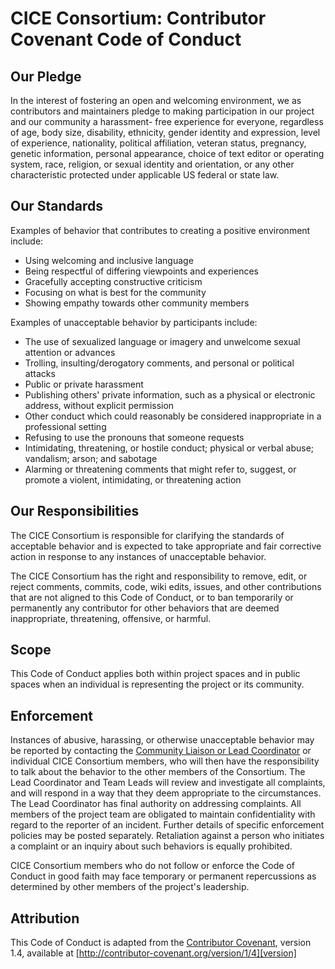 # CICE Consortium: Contributor Covenant Code of Conduct

## Our Pledge

In the interest of fostering an open and welcoming environment, we as contributors and
maintainers pledge to making participation in our project and our community a harassment-
free experience for everyone, regardless of age, body size, disability, ethnicity, gender
identity and expression, level of experience, nationality, political affiliation, veteran
status, pregnancy, genetic information, personal appearance, choice of text editor or
operating system, race, religion, or sexual identity and orientation, or any other
characteristic protected under applicable US federal or state law. 

## Our Standards

Examples of behavior that contributes to creating a positive environment include:

* Using welcoming and inclusive language
* Being respectful of differing viewpoints and experiences
* Gracefully accepting constructive criticism
* Focusing on what is best for the community
* Showing empathy towards other community members

Examples of unacceptable behavior by participants include:

* The use of sexualized language or imagery and unwelcome sexual attention or advances
* Trolling, insulting/derogatory comments, and personal or political attacks
* Public or private harassment
* Publishing others' private information, such as a physical or electronic address, without explicit permission
* Other conduct which could reasonably be considered inappropriate in a professional setting
* Refusing to use the pronouns that someone requests
* Intimidating, threatening, or hostile conduct; physical or verbal abuse; vandalism; arson; and sabotage
* Alarming or threatening comments that might refer to, suggest, or promote a violent, intimidating, or threatening action

## Our Responsibilities

The CICE Consortium is responsible for clarifying the standards of acceptable behavior and 
is expected to take appropriate and fair corrective action in response to any instances of 
unacceptable behavior.

The CICE Consortium has the right and responsibility to remove, edit, or reject comments, 
commits, code, wiki edits, issues, and other contributions that are not aligned to this 
Code of Conduct, or to ban temporarily or permanently any contributor for other behaviors 
that are deemed inappropriate, threatening, offensive, or harmful.

## Scope

This Code of Conduct applies both within project spaces and in public spaces when an 
individual is representing the project or its community. 

## Enforcement

Instances of abusive, harassing, or otherwise unacceptable behavior may be reported by contacting the
[Community Liaison or Lead Coordinator](https://github.com/CICE-Consortium/About-Us/wiki/Contacting-the-Consortium) 
or individual CICE Consortium members, who will then have the responsibility to talk about the behavior to the other members of the Consortium. 
The Lead Coordinator and Team Leads will review and investigate all complaints, 
and will respond in a way that they deem appropriate to the circumstances. The 
Lead Coordinator has final authority on addressing complaints. All members of the project
team are obligated to maintain confidentiality with regard to the reporter of an incident. 
Further details of specific enforcement policies may be posted separately. Retaliation 
against a person who initiates a complaint or an inquiry about such behaviors is equally 
prohibited.

CICE Consortium members who do not follow or enforce the Code of Conduct in good faith may 
face temporary or permanent repercussions as determined by other members of the project's 
leadership.

## Attribution

This Code of Conduct is adapted from the [Contributor Covenant][homepage], version 1.4, available at [http://contributor-covenant.org/version/1/4][version]

[homepage]: http://contributor-covenant.org
[version]: http://contributor-covenant.org/version/1/4/



